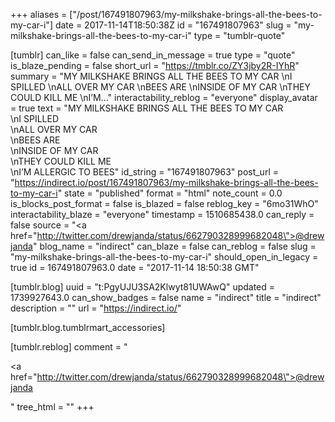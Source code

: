 +++
aliases = ["/post/167491807963/my-milkshake-brings-all-the-bees-to-my-car-i"]
date = 2017-11-14T18:50:38Z
id = "167491807963"
slug = "my-milkshake-brings-all-the-bees-to-my-car-i"
type = "tumblr-quote"

[tumblr]
can_like = false
can_send_in_message = true
type = "quote"
is_blaze_pending = false
short_url = "https://tmblr.co/ZY3jby2R-IYhR"
summary = "MY MILKSHAKE BRINGS ALL THE BEES TO MY CAR \nI SPILLED \nALL OVER MY CAR \nBEES ARE \nINSIDE OF MY CAR \nTHEY COULD KILL ME \nI’M..."
interactability_reblog = "everyone"
display_avatar = true
text = "MY MILKSHAKE BRINGS ALL THE BEES TO MY CAR<br/>\nI SPILLED<br/>\nALL OVER MY CAR<br/>\nBEES ARE<br/>\nINSIDE OF MY CAR<br/>\nTHEY COULD KILL ME<br/>\nI&rsquo;M ALLERGIC TO BEES"
id_string = "167491807963"
post_url = "https://indirect.io/post/167491807963/my-milkshake-brings-all-the-bees-to-my-car-i"
state = "published"
format = "html"
note_count = 0.0
is_blocks_post_format = false
is_blazed = false
reblog_key = "6mo31WhO"
interactability_blaze = "everyone"
timestamp = 1510685438.0
can_reply = false
source = "<a href=\"http://twitter.com/drewjanda/status/662790328999682048\">@drewjanda</a>"
blog_name = "indirect"
can_blaze = false
can_reblog = false
slug = "my-milkshake-brings-all-the-bees-to-my-car-i"
should_open_in_legacy = true
id = 167491807963.0
date = "2017-11-14 18:50:38 GMT"

[tumblr.blog]
uuid = "t:PgyUJU3SA2Klwyt81UWAwQ"
updated = 1739927643.0
can_show_badges = false
name = "indirect"
title = "indirect"
description = ""
url = "https://indirect.io/"

[tumblr.blog.tumblrmart_accessories]

[tumblr.reblog]
comment = "<p><a href=\"http://twitter.com/drewjanda/status/662790328999682048\">@drewjanda</a></p>"
tree_html = ""
+++
